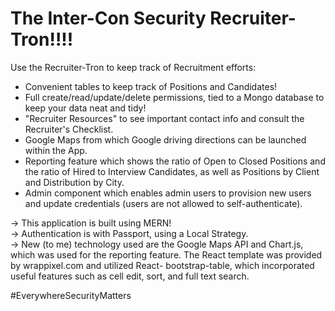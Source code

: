 # The Inter-Con Security Recruiter-Tron!!!!

Use the Recruiter-Tron to keep track of Recruitment efforts:
 - Convenient tables to keep track of Positions and Candidates!
 - Full create/read/update/delete permissions, tied to a Mongo database to keep your data neat and tidy!
 - "Recruiter Resources" to see important contact info and consult the Recruiter's Checklist.
 - Google Maps from which Google driving directions can be launched within the App.
 - Reporting feature which shows the ratio of Open to Closed Positions and the ratio of Hired to Interview Candidates, as well as Positions by Client and Distribution by City.
 - Admin component which enables admin users to provision new users and update credentials (users are not allowed to self-authenticate).
 
-> This application is built using MERN!  
-> Authentication is with Passport, using a Local Strategy.  
-> New (to me) technology used are the Google Maps API and Chart.js, which was used for the reporting feature.  The React template was provided by wrappixel.com and utilized React- bootstrap-table, which incorporated useful features such as cell edit, sort, and full text search.

#EverywhereSecurityMatters


 
